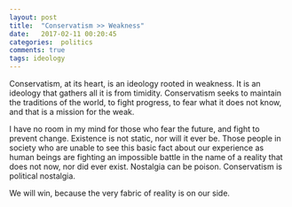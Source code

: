 ```yaml
---
layout: post
title:  "Conservatism >> Weakness"
date:   2017-02-11 00:20:45
categories:  politics
comments: true
tags: ideology
---
```


Conservatism, at its heart, is an ideology rooted in weakness. It is an ideology that gathers all it is from timidity. Conservatism seeks to maintain the traditions of the world, to fight progress, to fear what it does not know, and that is a mission for the weak.

I have no room in my mind for those who fear the future, and fight to prevent change. Existence is not static, nor will it ever be. Those people in society who are unable to see this basic fact about our experience as human beings are fighting an impossible battle in the name of a reality that does not now, nor did ever exist. Nostalgia can be poison. Conservatism is political nostalgia. 

We will win, because the very fabric of reality is on our side.
